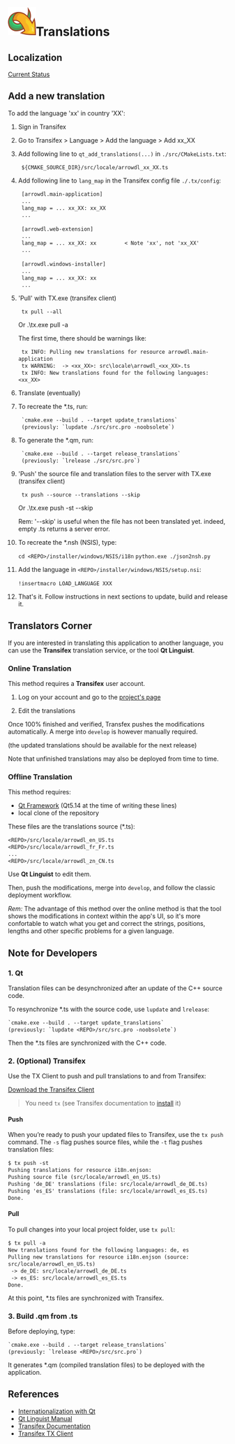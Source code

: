 <img align="left" src="./src/resources/logo/icon64.png">

# Translations

## Localization

[Current Status](http://htmlpreview.github.io/?https://github.com/setvisible/ArrowDL/blob/master/.tx/status.html)


## Add a new translation

To add the language 'xx' in country 'XX':

1. Sign in Transifex

2. Go to Transifex > Language > Add the language > Add xx_XX

3. Add following line to `qt_add_translations(...)` in `./src/CMakeLists.txt`:
        
        ${CMAKE_SOURCE_DIR}/src/locale/arrowdl_xx_XX.ts
        
4. Add following line to `lang_map` in the Transifex config file `./.tx/config`:

        [arrowdl.main-application]
        ...
        lang_map = ... xx_XX: xx_XX
        ...

        [arrowdl.web-extension]
        ...
        lang_map = ... xx_XX: xx         < Note 'xx', not 'xx_XX'
        ...

        [arrowdl.windows-installer]
        ...
        lang_map = ... xx_XX: xx
        ...

5. 'Pull' with TX.exe (transifex client)

        tx pull --all
    Or
        .\tx.exe pull -a

    The first time, there should be warnings like:

        tx INFO: Pulling new translations for resource arrowdl.main-application
        tx WARNING:  -> <xx_XX>: src\locale\arrowdl_<xx_XX>.ts
        tx INFO: New translations found for the following languages:<xx_XX>

6. Translate (eventually)

7. To recreate the *.ts, run:

        `cmake.exe --build . --target update_translations`
        (previously: `lupdate ./src/src.pro -noobsolete`)

8. To generate the *.qm, run:

        `cmake.exe --build . --target release_translations`
        (previously: `lrelease ./src/src.pro`)

9. 'Push' the source file and translation files to the server with TX.exe (transifex client)

        tx push --source --translations --skip
    Or
        .\tx.exe push -st --skip

    Rem: '--skip' is useful when the file has not been translated yet. indeed, empty .ts returns a server error.

10. To recreate the *.nsh (NSIS), type: 

    `cd <REPO>/installer/windows/NSIS/i18n`
    `python.exe ./json2nsh.py`

11. Add the language in `<REPO>/installer/windows/NSIS/setup.nsi`:

    `!insertmacro LOAD_LANGUAGE XXX`

12. That's it. Follow instructions in next sections to update, build and release it.


## Translators Corner

If you are interested in translating this application to another language,
you can use the **Transifex** translation service, or the tool **Qt Linguist**.

### Online Translation

This method requires a **Transifex** user account.

1. Log on your account and go to the [project's page](https://www.transifex.com/arrowdl)

2. Edit the translations

Once 100% finished and verified, Transfex pushes the modifications automatically.
A merge into `develop` is however manually required.

(the updated translations should be available for the next release)

Note that unfinished translations may also be deployed from time to time.


### Offline Translation

This method requires:
- [Qt Framework](https://www.qt.io/) (Qt5.14 at the time of writing these lines)
- local clone of the repository

These files are the translations source (*.ts):

    <REPO>/src/locale/arrowdl_en_US.ts
    <REPO>/src/locale/arrowdl_fr_Fr.ts
    ...
    <REPO>/src/locale/arrowdl_zn_CN.ts


Use **Qt Linguist** to edit them.

Then, push the modifications, merge into `develop`,
and follow the classic deployment workflow.

_Rem:_ The advantage of this method over the online method is that the tool
shows the modifications in context within the app's UI, so it's more
confortable to watch what you get and correct the strings, positions,
lengths and other specific problems for a given language.


## Note for Developers

### 1. Qt

Translation files can be desynchronized after an update of the C++ source code.

To resynchronize *.ts with the source code, use `lupdate` and `lrelease`:

    `cmake.exe --build . --target update_translations`
    (previously: `lupdate <REPO>/src/src.pro -noobsolete`)

Then the *.ts files are synchronized with the C++ code.


### 2. (Optional) Transifex

Use the TX Client to push and pull translations to and from Transifex:

[Download the Transifex Client](https://github.com/transifex/cli/releases/latest/)

> You need `tx` (see Transifex documentation to [install](https://docs.transifex.com/client/installing-the-client) it)


#### Push

When you’re ready to push your updated files to Transifex, use the `tx push` command.
The `-s` flag pushes source files, while the `-t` flag pushes translation files:

    $ tx push -st
    Pushing translations for resource i18n.enjson:
    Pushing source file (src/locale/arrowdl_en_US.ts)
    Pushing 'de_DE' translations (file: src/locale/arrowdl_de_DE.ts)
    Pushing 'es_ES' translations (file: src/locale/arrowdl_es_ES.ts)
    Done.


#### Pull

To pull changes into your local project folder, use `tx pull`:

    $ tx pull -a
    New translations found for the following languages: de, es
    Pulling new translations for resource i18n.enjson (source: src/locale/arrowdl_en_US.ts)
     -> de_DE: src/locale/arrowdl_de_DE.ts
     -> es_ES: src/locale/arrowdl_es_ES.ts
    Done.

At this point, *.ts files are synchronized with Transifex.


### 3. Build .qm from .ts

Before deploying, type:

    `cmake.exe --build . --target release_translations`
    (previously: `lrelease <REPO>/src/src.pro`)


It generates *.qm (compiled translation files) to be deployed with the application.


## References

- [Internationalization with Qt](https://doc.qt.io/qt-5/internationalization.html)
- [Qt Linguist Manual](https://doc.qt.io/qt-5/qtlinguist-index.html)
- [Transifex Documentation](https://docs.transifex.com/formats/qt-ts)
- [Transifex TX Client](https://docs.transifex.com/transifex-github-integrations/github-tx-client)
